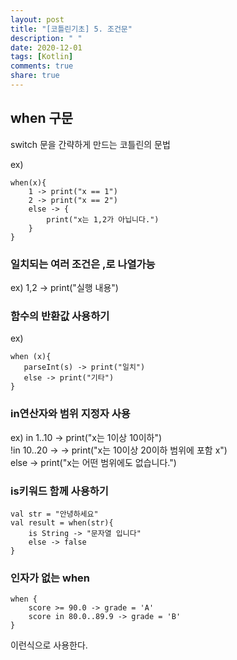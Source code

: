 ```yaml
---
layout: post
title: "[코틀린기초] 5. 조건문"
description: " "
date: 2020-12-01
tags: [Kotlin]
comments: true
share: true
---
```



## when 구문  

switch 문을 간략하게 만드는 코틀린의 문법  

ex)  
```
when(x){
    1 -> print("x == 1")
    2 -> print("x == 2")
    else -> {
        print("x는 1,2가 아닙니다.")
    } 
}
```

### 일치되는 여러 조건은 ,로 나열가능  

ex) 1,2 -> print("실행 내용")  

### 함수의 반환값 사용하기

ex)  
```
when (x){  
   parseInt(s) -> print("일치")  
   else -> print("기타")  
}  
```

### in연산자와 범위 지정자 사용

ex) in 1..10 -> print("x는 1이상 10이하")  
    !in 10..20 -> -> print("x는 10이상 20이하 범위에 포함 x")  
    else -> print("x는 어떤 범위에도 없습니다.")  
    
### is키워드 함께 사용하기  

```
val str = "안녕하세요"  
val result = when(str){  
    is String -> "문자열 입니다"    
    else -> false  
}  
```

### 인자가 없는 when  

```
when {  
    score >= 90.0 -> grade = 'A'  
    score in 80.0..89.9 -> grade = 'B'  
}  
```


이런식으로 사용한다.  
 






